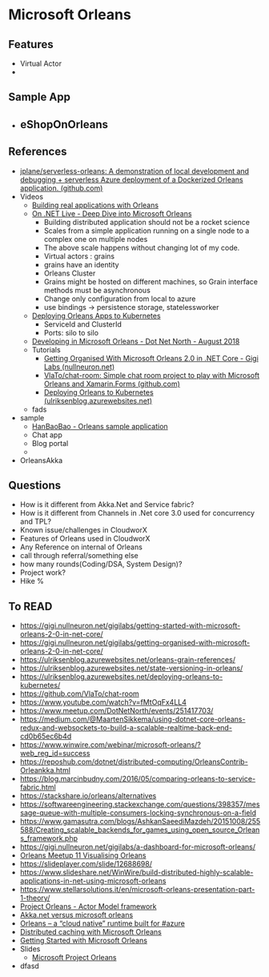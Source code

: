 # Microsoft Orleans



## Features

- Virtual Actor
- 

## Sample App

- eShopOnOrleans
  - 

## References

- [jplane/serverless-orleans: A demonstration of local development and debugging + serverless Azure deployment of a Dockerized Orleans application. (github.com)](https://github.com/jplane/serverless-orleans)
- Videos
  - [Building real applications with Orleans](https://channel9.msdn.com/Shows/On-NET/Building-real-applications-with-Orleans)
  - [On .NET Live - Deep Dive into Microsoft Orleans](https://youtu.be/R0ODfwU6MzQ)
    - Building distributed application should not be a rocket science
    - Scales from a simple application running on a single node to a complex one on multiple nodes
    - The above scale happens without changing lot of my code.
    - Virtual actors : grains 
    - grains have an identity
    - Orleans Cluster
    - Grains might be hosted on different machines, so Grain interface methods must be asynchronous
    - Change only configuration from local to azure
    - use bindings -> persistence storage, statelessworker
  - [Deploying Orleans Apps to Kubernetes](https://channel9.msdn.com/Shows/On-NET/Deploying-Orleans-Apps-to-Kubernetes)
    - ServiceId and ClusterId
    - Ports: silo to silo
  - [Developing in Microsoft Orleans - Dot Net North - August 2018](https://youtu.be/fMtOqFx4LL4?list=PL1dkp_qO-CX9X4PSoPgao9wNN8e2840kV)
  - Tutorials
    - [Getting Organised With Microsoft Orleans 2.0 in .NET Core - Gigi Labs (nullneuron.net)](https://gigi.nullneuron.net/gigilabs/getting-organised-with-microsoft-orleans-2-0-in-net-core/)
    - [VlaTo/chat-room: Simple chat room project to play with Microsoft Orleans and Xamarin.Forms (github.com)](https://github.com/VlaTo/chat-room)
    - [Deploying Orleans to Kubernetes (ulriksenblog.azurewebsites.net)](https://ulriksenblog.azurewebsites.net/deploying-orleans-to-kubernetes/)
  - fads
- sample
  - [HanBaoBao - Orleans sample application](https://github.com/ReubenBond/hanbaobao-web)
  - Chat app
  - Blog portal
  - 
- OrleansAkka

## Questions

- How is it different from Akka.Net and Service fabric?
- How is it different from Channels in .Net core 3.0 used for concurrency and TPL?
- Known issue/challenges in CloudworX
- Features of Orleans used in CloudworX
- Any Reference on internal of Orleans
- call through referral/something else
- how many rounds(Coding/DSA, System Design)?
- Project work?
- Hike %



## To READ

- https://gigi.nullneuron.net/gigilabs/getting-started-with-microsoft-orleans-2-0-in-net-core/
- https://gigi.nullneuron.net/gigilabs/getting-organised-with-microsoft-orleans-2-0-in-net-core/
- https://ulriksenblog.azurewebsites.net/orleans-grain-references/
- https://ulriksenblog.azurewebsites.net/state-versioning-in-orleans/
- https://ulriksenblog.azurewebsites.net/deploying-orleans-to-kubernetes/
- https://github.com/VlaTo/chat-room
- https://www.youtube.com/watch?v=fMtOqFx4LL4
- https://www.meetup.com/DotNetNorth/events/251417703/
- https://medium.com/@MaartenSikkema/using-dotnet-core-orleans-redux-and-websockets-to-build-a-scalable-realtime-back-end-cd0b65ec6b4d
- https://www.winwire.com/webinar/microsoft-orleans/?web_reg_id=success
- https://reposhub.com/dotnet/distributed-computing/OrleansContrib-Orleankka.html
- https://blog.marcinbudny.com/2016/05/comparing-orleans-to-service-fabric.html
- https://stackshare.io/orleans/alternatives
- https://softwareengineering.stackexchange.com/questions/398357/message-queue-with-multiple-consumers-locking-synchronous-on-a-field
- https://www.gamasutra.com/blogs/AshkanSaeediMazdeh/20151008/255588/Creating_scalable_backends_for_games_using_open_source_Orleans_framework.php
- https://gigi.nullneuron.net/gigilabs/a-dashboard-for-microsoft-orleans/
- [Orleans Meetup 11 Visualising Orleans](https://www.youtube.com/watch?v=WiAX_eGEuyo)
- https://slideplayer.com/slide/12688698/
- https://www.slideshare.net/WinWire/build-distributed-highly-scalable-applications-in-net-using-microsoft-orleans
- https://www.stellarsolutions.it/en/microsoft-orleans-presentation-part-1-theory/
- [Project Orleans - Actor Model framework](https://www.slideshare.net/nmackenzie/project-orleans)
- [Akka.net versus microsoft orleans](https://www.slideshare.net/BillTulloch/akkanet-versus-microsoft-orleans)
- [Orleans – a “cloud native” runtime built for #azure](https://www.slideshare.net/Brisebois/orleans-a-cloud-native-runtime-built-for-azure)
- [Distributed caching with Microsoft Orleans](https://mcguirev10.com/2019/09/18/distributed-caching-with-microsoft-orleans.html)
- [Getting Started with Microsoft Orleans](https://dev.to/kritner/getting-started-with-microsoft-orleans-1765)
- Slides
  - [Microsoft Project Orleans](https://slideplayer.com/slide/4656419/)
- dfasd